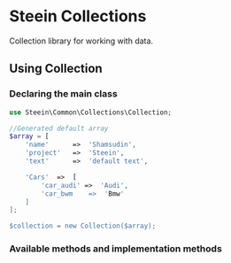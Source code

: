 # Steein Collections
Collection library for working with data.

## Using Collection

### Declaring the main class

```php
use Steein\Common\Collections\Collection;

//Generated default array
$array = [
    'name'      =>  'Shamsudin',
    'project'   =>  'Steein',
    'text'      =>  'default text',

    'Cars'  =>  [
        'car_audi' =>  'Audi',
        'car_bwm    =>  'Bmw'
    ]
];

$collection = new Collection($array);
```

### Available methods and implementation methods
